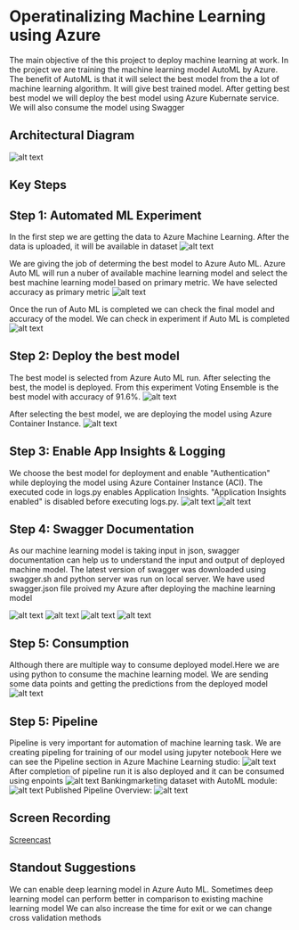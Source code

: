 # Operatinalizing Machine Learning using Azure

The main objective of the this project to deploy machine learning at work. In the project we are training the machine learning model AutoML by Azure. The benefit of AutoML is that it will select the best model from the a lot of machine learning algorithm. It will give best trained model. After getting best best model we will deploy the best model using Azure Kubernate service. We will also consume the model using Swagger

## Architectural Diagram
![alt text](https://github.com/agshiv92/Azure_ML_project-2/blob/main/Azure%20ML%20Project%202.jpg)
## Key Steps
## Step 1: Automated ML Experiment
In the first step we are getting the data to Azure Machine Learning. After the data is uploaded, it will be available in dataset
![alt text](https://github.com/agshiv92/Azure_ML_project-2/blob/main/1.JPG)

We are giving the job of determing the best model to Azure Auto ML. Azure Auto ML will run a nuber of available machine learning model and select the best machine learning model based on primary metric. We have selected accuracy as primary metric
![alt text](https://github.com/agshiv92/Azure_ML_project-2/blob/main/2.JPG)

Once the run of Auto ML is completed we can check the final model and accuracy of the model. We can check in experiment if Auto ML is completed 
![alt text](https://github.com/agshiv92/Azure_ML_project-2/blob/main/3.JPG)

## Step 2: Deploy the best model
The best model is selected from Azure Auto ML run. After selecting the best, the model is deployed. From this experiment Voting Ensemble is the best model with accuracy of 91.6%. 
![alt text](https://github.com/agshiv92/Azure_ML_project-2/blob/main/4.JPG)

After selecting the best model, we are deploying the model using Azure Container Instance. 
![alt text](https://github.com/agshiv92/Azure_ML_project-2/blob/main/5.JPG)
## Step 3: Enable App Insights & Logging
We choose the best model for deployment and enable "Authentication" while deploying the model using Azure Container Instance (ACI). The executed code in logs.py enables Application Insights. "Application Insights enabled" is disabled before executing logs.py.
![alt text](https://github.com/agshiv92/Azure_ML_project-2/blob/main/6.JPG)
![alt text](https://github.com/agshiv92/Azure_ML_project-2/blob/main/7.JPG)
## Step 4: Swagger Documentation 
As our machine learning model is taking input in json, swagger documentation can help us to understand the input and output of deployed machine model. The latest version of swagger was downloaded using swagger.sh and python server was run on local server. We have used swagger.json file proived my Azure after deploying the machine learning model

![alt text](https://github.com/agshiv92/Azure_ML_project-2/blob/main/8.JPG)
![alt text](https://github.com/agshiv92/Azure_ML_project-2/blob/main/9.JPG)
![alt text](https://github.com/agshiv92/Azure_ML_project-2/blob/main/10.JPG)
![alt text](https://github.com/agshiv92/Azure_ML_project-2/blob/main/11.JPG)
## Step 5: Consumption
Although there are multiple way to consume deployed model.Here we are using python to consume the machine learning model. We are sending some data points and getting the predictions from the deployed model
![alt text](https://github.com/agshiv92/Azure_ML_project-2/blob/main/12.JPG)
## Step 5: Pipeline 
Pipeline is very important for automation of machine learning task. We are creating pipeling for training of our model using jupyter notebook
Here we can see the Pipeline section in Azure Machine Learning studio:
![alt text](https://github.com/agshiv92/Azure_ML_project-2/blob/main/13.JPG)
After completion of pipeline run it is also deployed and it can be consumed using enpoints 
![alt text](https://github.com/agshiv92/Azure_ML_project-2/blob/main/14.JPG)
Bankingmarketing dataset with AutoML module:
![alt text](https://github.com/agshiv92/Azure_ML_project-2/blob/main/15.JPG)
Published Pipeline Overview:
![alt text](https://github.com/agshiv92/Azure_ML_project-2/blob/main/19.JPG)
## Screen Recording
[Screencast](https://youtu.be/_9oU2V9Hs98 "Screencast")

## Standout Suggestions
We can enable deep learning model in Azure Auto ML. Sometimes deep learning model can perform better in comparison to existing machine learning model
We can also increase the time for exit or we can change cross validation methods
